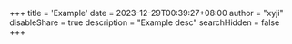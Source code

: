 +++
title = 'Example'
date = 2023-12-29T00:39:27+08:00
author = "xyji"
disableShare = true
description = "Example desc"
searchHidden = false
+++
